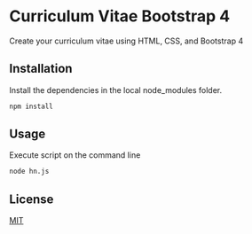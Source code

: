 # Curriculum Vitae Bootstrap 4

Create your curriculum vitae using HTML, CSS, and Bootstrap 4

## Installation

Install the dependencies in the local node_modules folder.

```bash
npm install
```

## Usage

Execute script on the command line

```bash
node hn.js
```

## License
[MIT](https://choosealicense.com/licenses/mit/)